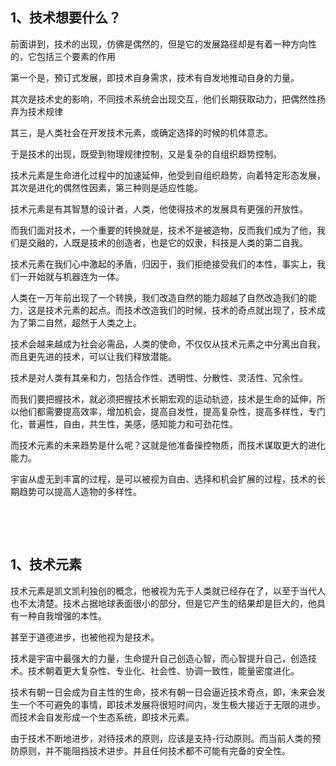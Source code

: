 <h2>1、技术想要什么？</h2><p data-pid="rkeRyI8O">前面讲到，技术的出现，仿佛是偶然的，但是它的发展路径却是有着一种方向性的，它包括三个要素的作用</p><p data-pid="TL2QDtv2">第一个是，预订式发展，即技术自身需求，技术有自发地推动自身的力量。</p><p data-pid="ljbfNJlG">其次是技术史的影响，不同技术系统会出现交互，他们长期获取动力，把偶然性扬弃为技术规律</p><p data-pid="oC8MuxEm">其三，是人类社会在开发技术元素，或确定选择的时候的机体意志。</p><p data-pid="uISDC3Gs">于是技术的出现，既受到物理规律控制，又是复杂的自组织趋势控制。</p><p data-pid="3M9lUGH6">技术元素是生命进化过程中的加速延伸，他受到自组织趋势，向着特定形态发展，其次是进化的偶然性因素，第三种则是适应性能。</p><p data-pid="bWPxH_mt">技术元素是有其智慧的设计者，人类，他使得技术的发展具有更强的开放性。</p><p data-pid="xAGg9sQp">而我们面对技术，一个重要的转换就是，技术不是被造物，反而我们成为了他，我们是交融的，人既是技术的创造者，也是它的奴隶，科技是人类的第二自我。</p><p data-pid="hyeAQcAL">技术元素在我们心中激起的矛盾，归因于，我们拒绝接受我们的本性，事实上，我们一开始就与机器连为一体。</p><p data-pid="YnNv1Hl3">人类在一万年前出现了一个转换，我们改造自然的能力超越了自然改造我们的能力，这是技术元素的起点。而技术改造我们的时候，技术的奇点就出现了，技术成为了第二自然，超然于人类之上。</p><p data-pid="Z7U5FEEF">技术会越来越成为社会必需品，人类的使命，不仅仅从技术元素之中分离出自我，而且更先进的技术，可以让我们释放潜能。</p><p data-pid="eDJ2XIvB">技术是对人类有其亲和力，包括合作性、透明性、分散性、灵活性、冗余性。</p><p data-pid="wl2qw_H3">而我们要把握技术，就必须把握技术长期宏观的运动轨迹，技术是生命的延伸，所以他们都需要提高效率，增加机会，提高自发性，提高复杂性，提高多样性，专门化，普遍性，自由，共生性，美感，感知能力和可劲花性。</p><p data-pid="ZsXCH2ch">而技术元素的未来趋势是什么呢？这就是他准备操控物质，而技术谋取更大的进化能力。</p><p data-pid="WKdK6JYh">宇宙从虚无到丰富的过程，是可以被视为自由、选择和机会扩展的过程，技术的长期趋势可以提高人造物的多样性。</p><p><br></p><p><br></p><h2>1、技术元素</h2><p data-pid="uy9RMnHj">技术元素是凯文凯利独创的概念，他被视为先于人类就已经存在了，以至于当代人也不太清楚。技术占据地球表面很小的部分，但是它产生的结果却是巨大的，他具有一种自我增强的本性。</p><p data-pid="WUYtwHsa">甚至于道德进步，也被他视为是技术。</p><p data-pid="Xb2vI0Br">技术是宇宙中最强大的力量，生命提升自己创造心智，而心智提升自己，创造技术。技术朝着更大复杂性、专业化、社会性、协调一致性，能量密度进化。</p><p data-pid="XffI7M58">技术有朝一日会成为自主性的生命，技术有朝一日会逼近技术奇点，即，未来会发生一个不可避免的事情，即技术发展将很短时间内，发生极大接近于无限的进步。而技术会自发形成一个生态系统，即技术元素。</p><p data-pid="B2Tj_OGf">由于技术不断地进步，对待技术的原则，应该是支持-行动原则。而当前人类的预防原则，并不能阻挡技术进步。并且任何技术都不可能有完备的安全性。</p><p></p><p></p><p></p><p></p><p></p>